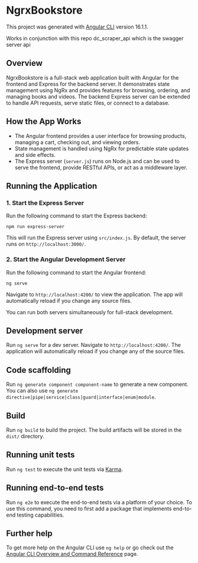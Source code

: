 # NgrxBookstore

This project was generated with [Angular CLI](https://github.com/angular/angular-cli) version 16.1.1.

Works in conjunction with this repo dc_scraper_api which is the swagger server api

## Overview

NgrxBookstore is a full-stack web application built with Angular for the frontend and Express for the backend server. It demonstrates state management using NgRx and provides features for browsing, ordering, and managing books and videos. The backend Express server can be extended to handle API requests, serve static files, or connect to a database.

## How the App Works

- The Angular frontend provides a user interface for browsing products, managing a cart, checking out, and viewing orders.
- State management is handled using NgRx for predictable state updates and side effects.
- The Express server (`server.js`) runs on Node.js and can be used to serve the frontend, provide RESTful APIs, or act as a middleware layer.

## Running the Application

### 1. Start the Express Server


Run the following command to start the Express backend:

```
npm run express-server
```

This will run the Express server using `src/index.js`. By default, the server runs on `http://localhost:3000/`.

### 2. Start the Angular Development Server

Run the following command to start the Angular frontend:

```
ng serve
```

Navigate to `http://localhost:4200/` to view the application. The app will automatically reload if you change any source files.

You can run both servers simultaneously for full-stack development.

## Development server

Run `ng serve` for a dev server. Navigate to `http://localhost:4200/`. The application will automatically reload if you change any of the source files.

## Code scaffolding

Run `ng generate component component-name` to generate a new component. You can also use `ng generate directive|pipe|service|class|guard|interface|enum|module`.

## Build

Run `ng build` to build the project. The build artifacts will be stored in the `dist/` directory.

## Running unit tests

Run `ng test` to execute the unit tests via [Karma](https://karma-runner.github.io).

## Running end-to-end tests

Run `ng e2e` to execute the end-to-end tests via a platform of your choice. To use this command, you need to first add a package that implements end-to-end testing capabilities.

## Further help

To get more help on the Angular CLI use `ng help` or go check out the [Angular CLI Overview and Command Reference](https://angular.io/cli) page.
